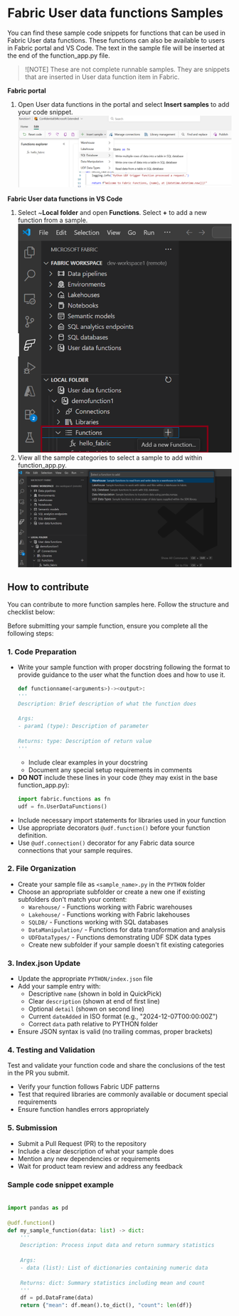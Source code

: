 # Fabric User data functions Samples 
You can find these sample code snippets for functions that can be used in Fabric User data functions.  These functions can also be available to users in Fabric portal and VS Code. The text in the sample file will be inserted at the end of the function_app.py file.

>![NOTE] These are not complete runnable samples. They are snippets that are inserted in User data function item in Fabric. 


**Fabric portal**
1. Open User data functions in the portal and select  **Insert samples** to add your code snippet. 
    ![Sample code snippet for Fabric User data functions in portal](images/sample-code-snippet-functions-fabric-portal.png)

**Fabric User data functions in VS Code**
1. Select ~**Local folder** and open **Functions**. Select **+** to add a new function from a sample. 
    ![Add function](images/add-function-in-VS-Code.png)
2. View all the sample categories to select a sample to add within function_app.py.
    ![View code samples in VS Code](images/view-code-samples-in-VS-Code.png)

 

## How to contribute

You can contribute to more function samples here. Follow the structure and checklist below:

Before submitting your sample function, ensure you complete all the following steps:

### 1. Code Preparation
- Write your sample function with proper docstring following the format to provide guidance to the user what the function does and how to use it. 
  ```python
  def functionname(<arguments>)-><output>:
  '''
  Description: Brief description of what the function does
  
  Args:
  - param1 (type): Description of parameter
  
  Returns: type: Description of return value
  '''
  ```
  - Include clear examples in your docstring
  - Document any special setup requirements in comments
- **DO NOT** include these lines in your code (they may exist in the base function_app.py):
  ```python
  import fabric.functions as fn
  udf = fn.UserDataFunctions()
  ```
- Include necessary import statements for libraries used in your function
- Use appropriate decorators `@udf.function()` before your function definition. 
- Use `@udf.connection()` decorator for any Fabric data source connections that your sample requires. 

### 2. File Organization
- Create your sample file as `<sample_name>.py` in the `PYTHON` folder
- Choose an appropriate subfolder or create a new one if existing subfolders don't match your content:
  - `Warehouse/` - Functions working with Fabric warehouses
  - `Lakehouse/` - Functions working with Fabric lakehouses  
  - `SQLDB/` - Functions working with SQL databases
  - `DataManipulation/` - Functions for data transformation and analysis
  - `UDFDataTypes/` - Functions demonstrating UDF SDK data types
  - Create new subfolder if your sample doesn't fit existing categories

### 3. Index.json Update
- Update the appropriate `PYTHON/index.json` file
- Add your sample entry with:
  - Descriptive `name` (shown in bold in QuickPick)
  - Clear `description` (shown at end of first line)
  - Optional `detail` (shown on second line)
  - Current `dateAdded` in ISO format (e.g., "2024-12-07T00:00:00Z")
  - Correct `data` path relative to PYTHON folder
- Ensure JSON syntax is valid (no trailing commas, proper brackets)

### 4. Testing and Validation
Test and validate your function code and share the conclusions of the test in the PR you submit. 
- Verify your function follows Fabric UDF patterns
- Test that required libraries are commonly available or document special requirements
- Ensure function handles errors appropriately

### 5. Submission
- Submit a Pull Request (PR) to the repository
- Include a clear description of what your sample does
- Mention any new dependencies or requirements
- Wait for product team review and address any feedback

### Sample code snippet example

```python

import pandas as pd

@udf.function()
def my_sample_function(data: list) -> dict:
    '''
    Description: Process input data and return summary statistics
    
    Args:
    - data (list): List of dictionaries containing numeric data
    
    Returns: dict: Summary statistics including mean and count
    '''
    df = pd.DataFrame(data)
    return {"mean": df.mean().to_dict(), "count": len(df)}
```



